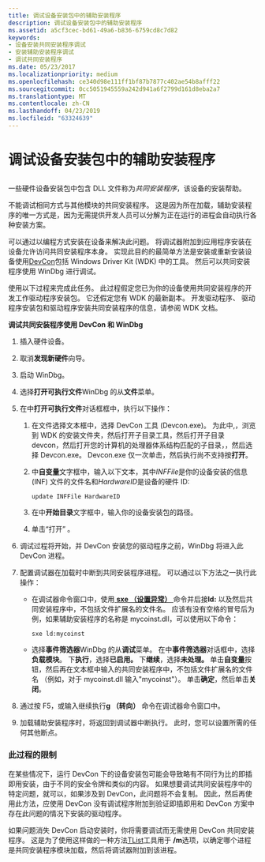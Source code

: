 ```yaml
---
title: 调试设备安装包中的辅助安装程序
description: 调试设备安装包中的辅助安装程序
ms.assetid: a5cf3cec-bd61-49a6-b836-6759cd8c7d82
keywords:
- 设备安装共同安装程序调试
- 安装辅助安装程序调试
- 调试共同安装程序
ms.date: 05/23/2017
ms.localizationpriority: medium
ms.openlocfilehash: ce340d98e111ff1bf87b7877c402ae54b8afff22
ms.sourcegitcommit: 0cc5051945559a242d941a6f2799d161d8eba2a7
ms.translationtype: MT
ms.contentlocale: zh-CN
ms.lasthandoff: 04/23/2019
ms.locfileid: "63324639"
---
```

# <a name="debugging-a-device-installation-co-installer"></a>调试设备安装包中的辅助安装程序


## <span id="ddk_debugging_dual_boot_machines_dbg"></span><span id="DDK_DEBUGGING_DUAL_BOOT_MACHINES_DBG"></span>


一些硬件设备安装包中包含 DLL 文件称为*共同安装程序*，该设备的安装帮助。

不能调试相同方式与其他模块的共同安装程序。 这是因为所在加载，辅助安装程序的唯一方式是，因为无需提供开发人员可以分解为正在运行的进程会自动执行各种安装方案。

可以通过以编程方式安装在设备来解决此问题。 将调试器附加到应用程序安装在设备允许访问共同安装程序本身。 实现此目的的最简单方法是安装或重新安装设备使用[DevCon](https://go.microsoft.com/fwlink/p/?linkid=152915)包括 Windows Driver Kit (WDK) 中的工具。 然后可以共同安装程序使用 WinDbg 进行调试。

使用以下过程来完成此任务。 此过程假定您已为你的设备使用共同安装程序的开发工作驱动程序安装包。 它还假定您有 WDK 的最新副本。 开发驱动程序、 驱动程序安装包和驱动程序安装共同安装程序的信息，请参阅 WDK 文档。

**调试共同安装程序使用 DevCon 和 WinDbg**

1.  插入硬件设备。

2.  取消**发现新硬件**向导。

3.  启动 WinDbg。

4.  选择**打开可执行文件**WinDbg 的从**文件**菜单。

5.  在中**打开可执行文件**对话框框中，执行以下操作：
    1.  在文件选择文本框中，选择 DevCon 工具 (Devcon.exe)。 为此中,，浏览到 WDK 的安装文件夹，然后打开子目录工具，然后打开子目录 devcon，然后打开您的计算机的处理器体系结构匹配的子目录，，然后选择 Devcon.exe。 Devcon.exe 仅一次单击，然后执行尚不支持按**打开**。
    2.  中**自变量**文字框中，输入以下文本，其中*INFFile*是你的设备安装的信息 (INF) 文件的文件名和*HardwareID*是设备的硬件 ID:

        ```text
        update INFFile HardwareID 
        ```

    3.  在中**开始目录**文字框中，输入你的设备安装包的路径。
    4.  单击“打开” 。

6.  调试过程将开始，并 DevCon 安装您的驱动程序之前，WinDbg 将进入此 DevCon 进程。

7.  配置调试器在加载时中断到共同安装程序进程。 可以通过以下方法之一执行此操作：
    -   在调试器命令窗口中，使用[ **sxe （设置异常）** ](sx--sxd--sxe--sxi--sxn--sxr--sx---set-exceptions-.md)命令并后接**ld:** 以及然后共同安装程序中，不包括文件扩展名的文件名。 应该有没有空格的冒号后为例，如果辅助安装程序的名称是 mycoinst.dll，可以使用以下命令：
        ```dbgcmd
        sxe ld:mycoinst 
        ```

    -   选择**事件筛选器**WinDbg 的从**调试**菜单。 在中**事件筛选器**对话框中，选择**负载模块**。 下**执行**，选择**已启用。** 下**继续**，选择**未处理。** 单击**自变量**按钮，然后再在文本框中输入的共同安装程序中，不包括文件扩展名的文件名 （例如，对于 mycoinst.dll 输入"mycoinst"）。 单击**确定**，然后单击**关闭**。

8.  通过按 F5，或输入继续执行**g （转向）** 命令在调试器命令窗口中。

9.  加载辅助安装程序时，将返回到调试器中断执行。 此时，您可以设置所需的任何其他断点。

### <a name="span-idlimitationsofthisprocedurespanspan-idlimitationsofthisprocedurespanlimitations-of-this-procedure"></a><span id="limitations_of_this_procedure"></span><span id="LIMITATIONS_OF_THIS_PROCEDURE"></span>此过程的限制

在某些情况下，运行 DevCon 下的设备安装包可能会导致略有不同行为比的即插即用安装，由于不同的安全令牌和类似的内容。 如果想要调试共同安装程序中的特定问题，就可以，如果涉及到 DevCon，此问题将不会复制。 因此，然后再使用此方法，应使用 DevCon 没有调试程序附加到验证即插即用和 DevCon 方案中存在此问题的情况下安装的驱动程序。

如果问题消失 DevCon 启动安装时，你将需要调试而无需使用 DevCon 共同安装程序。 这是为了使用这样做的一种方法[TList](tlist.md)工具用于 **/m**选项，以确定哪个进程是共同安装程序模块加载，然后将调试器附加到该进程。

 

 





